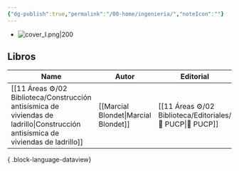 ```yaml
---
{"dg-publish":true,"permalink":"/00-home/ingenieria/","noteIcon":""}
---
```


- ![cover_I.png|200](/img/user/02%20Image/cover_I.png)
## Libros
| Name                                                                                                                                 | Autor                                | Editorial                                                    |
| ------------------------------------------------------------------------------------------------------------------------------------ | ------------------------------------ | ------------------------------------------------------------ |
| [[11 Áreas ⚙/02 Biblioteca/Construcción antisísmica de viviendas de ladrillo\|Construcción antisísmica de viviendas de ladrillo]] | [[Marcial Blondet\|Marcial Blondet]] | [[11 Áreas ⚙/02 Biblioteca/Editoriales/📔 PUCP\|📔 PUCP]] |

{ .block-language-dataview}